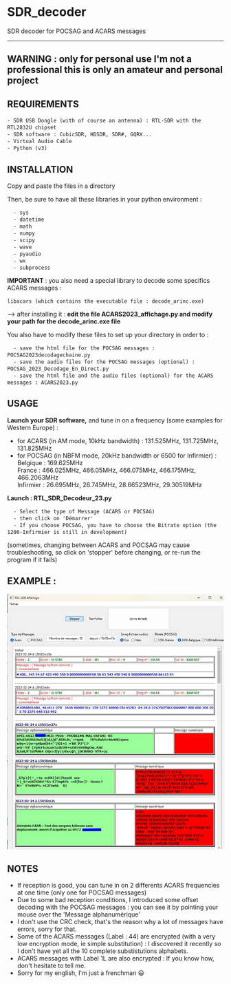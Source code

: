 # SDR_decoder
SDR decoder for POCSAG and ACARS messages

---------
**WARNING** :
only for personal use
  I'm not a professional
  this is only an amateur and personal project
---------

## REQUIREMENTS
```
- SDR USB Dongle (with of course an antenna) : RTL-SDR with the RTL2832U chipset
- SDR software : CubicSDR, HDSDR, SDR#, GQRX...
- Virtual Audio Cable
- Python (v3)
```

## **INSTALLATION**

Copy and paste the files in a directory

Then, be sure to have all these libraries in your python environment : 
```
  - sys
  - datetime
  - math
  - numpy
  - scipy
  - wave
  - pyaudio
  - wx
  - subprocess
```  
**IMPORTANT** : you also need a special library to decode some specifics ACARS messages :
  ```
  libacars (which contains the executable file : decode_arinc.exe)
  ```
  --> after installing it :
     **edit the file ACARS2023_affichage.py
     and modify your path for the decode_arinc.exe file**

You also have to modify these files to set up your directory in order to :
```
  - save the html file for the POCSAG messages : POCSAG2023decodagechaine.py
  - save the audio files for the POCSAG messages (optional) : POCSAG_2023_Decodage_En_Direct.py
  - save the html file and the audio files (optional) for the ACARS messages : ACARS2023.py
  ```


## USAGE

**Launch your SDR software,** 
  and tune in on a frequency (some examples for Western Europe) :
  - for ACARS (in AM mode, 10kHz bandwidth) : 131.525MHz, 131.725MHz, 131.825MHz
  - for POCSAG (in NBFM mode, 20kHz bandwidth or 6500 for Infirmier) :  
    Belgique : 169.625MHz  
    France : 466.025MHz, 466.05MHz, 466.075MHz, 466.175MHz, 466.2063MHz  
    Infirmier : 26.695MHz, 26.745MHz, 28.66523MHz, 29.30519MHz  

**Launch : RTL_SDR_Decodeur_23.py**
```
  - Select the type of Message (ACARS or POCSAG)
  - then click on 'Démarrer'  
  - If you choose POCSAG, you have to choose the Bitrate option (the 1200-Infirmier is still in development)  
  ```
(sometimes, changing between ACARS and POCSAG may cause troubleshooting, so click on 'stopper' before changing, or re-run the program if it fails)  

## EXAMPLE :
![Screenshot des exemples de messages reçus](/POCSAG_ACARS_Messages_Exemples.jpg)


## NOTES
- If reception is good, you can tune in on 2 differents ACARS frequencies at one time (only one for POCSAG messages)
- Due to some bad reception conditions, I introduced some offset decoding with the POCSAG messages : you can see it by pointing your mouse over the 'Message alphanumérique' 
- I don't use the CRC check, that's the reason why a lot of messages have errors, sorry for that.
- Some of the ACARS messages (Label : 44) are encrypted (with a very low encryption mode, ie simple substitution) : I discovered it recently so I don't have yet all the 10 complete substistutions alphabets.
- ACARS messages with Label 1L are also encrypted : If you know how, don't hesitate to tell me.
- Sorry for my english, I'm just a frenchman :smiley:
